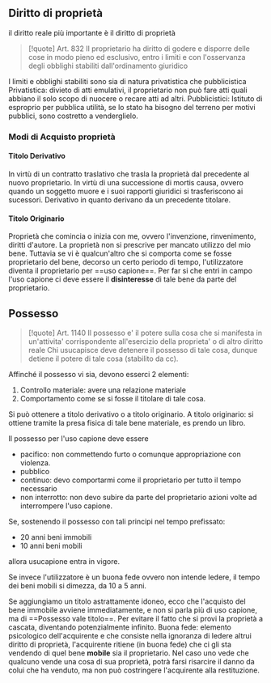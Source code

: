
## Diritto di proprietà
il diritto reale più importante è il diritto di proprietà
>[!quote] Art. 832
> Il proprietario ha diritto di godere e disporre delle cose in modo pieno ed esclusivo, entro i limiti e con l'osservanza degli obblighi stabiliti dall'ordinamento giuridico

I limiti e obblighi stabiliti sono sia di natura privatistica che pubblicistica
Privatistica: divieto di atti emulativi, il proprietario non può fare atti quali abbiano il solo scopo di nuocere o recare atti ad altri.
Pubblicistici: Istituto di esproprio per pubblica utilità, se lo stato ha bisogno del terreno per motivi pubblici, sono costretto a venderglielo.
### Modi di Acquisto proprietà
#### Titolo Derivativo
In virtù di un contratto traslativo che trasla la proprietà dal precedente al nuovo proprietario.
In virtù di una successione di mortis causa, ovvero quando un soggetto muore e i suoi rapporti giuridici si trasferiscono ai sucessori.
Derivativo in quanto derivano da un precedente titolare.
#### Titolo Originario
Proprietà che comincia o inizia con me, ovvero l'invenzione, rinvenimento, diritti d'autore.
La proprietà non si prescrive per mancato utilizzo del mio bene. Tuttavia se vi è qualcun'altro che si comporta come se fosse proprietario del bene, decorso un certo periodo di tempo, l'utilizzatore diventa il proprietario per ==uso capione==.
Per far si che entri in campo l'uso capione ci deve essere il **disinteresse** di tale bene da parte del proprietario.
## Possesso
>[!quote] Art. 1140
>Il possesso e' il potere sulla cosa che si manifesta in un'attivita' corrispondente all'esercizio della proprieta' o di altro diritto reale
Chi usucapisce deve detenere il possesso di tale cosa, dunque detiene il potere di tale cosa (stabilito da cc).

Affinché il possesso vi sia, devono esserci 2 elementi:
1. Controllo materiale: avere una relazione materiale
2. Comportamento come se si fosse il titolare di tale cosa.

Si può ottenere a titolo derivativo o a titolo originario.
A titolo originario: si ottiene tramite la presa fisica di tale bene materiale, es prendo un libro.

Il possesso per l'uso capione deve essere 
- pacifico: non commettendo furto o comunque appropriazione con violenza.
- pubblico
- continuo: devo comportarmi come il proprietario per tutto il tempo necessario 
- non interrotto: non devo subire da parte del proprietario azioni volte ad interrompere l'uso capione.

Se, sostenendo il possesso con tali principi nel tempo prefissato: 
- 20 anni beni immobili
- 10 anni beni mobili

allora usucapione entra in vigore.

Se invece l'utilizzatore è un buona fede ovvero non intende ledere, il tempo dei beni mobili si dimezza, da 10 a 5 anni.

Se aggiungiamo un titolo astrattamente idoneo, ecco che l'acquisto del bene immobile avviene immediatamente, e non si parla più di uso capione, ma di ==Possesso vale titolo==. Per evitare il fatto che si provi la proprietà a cascata, diventando potenzialmente infinito.
Buona fede: elemento psicologico dell'acquirente e che consiste nella ignoranza di ledere altrui diritto di proprietà, l'acquirente ritiene (in buona fede) che ci gli sta vendendo di quel bene **mobile** sia il proprietario.
Nel caso uno vede che qualcuno vende una cosa di sua proprietà, potrà farsi risarcire il danno da colui che ha venduto, ma non può costringere l'acquirente alla restituzione.